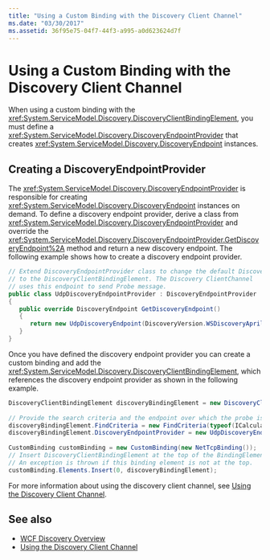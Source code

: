 ```yaml
---
title: "Using a Custom Binding with the Discovery Client Channel"
ms.date: "03/30/2017"
ms.assetid: 36f95e75-04f7-44f3-a995-a0d623624d7f
---
```

# Using a Custom Binding with the Discovery Client Channel
When using a custom binding with the <xref:System.ServiceModel.Discovery.DiscoveryClientBindingElement>, you must define a <xref:System.ServiceModel.Discovery.DiscoveryEndpointProvider> that creates <xref:System.ServiceModel.Discovery.DiscoveryEndpoint> instances.  
  
## Creating a DiscoveryEndpointProvider  
 The <xref:System.ServiceModel.Discovery.DiscoveryEndpointProvider> is responsible for creating <xref:System.ServiceModel.Discovery.DiscoveryEndpoint> instances on demand. To define a discovery endpoint provider, derive a class from <xref:System.ServiceModel.Discovery.DiscoveryEndpointProvider> and override the <xref:System.ServiceModel.Discovery.DiscoveryEndpointProvider.GetDiscoveryEndpoint%2A> method and return a new discovery endpoint. The following example shows how to create a discovery endpoint provider.  
  
```csharp
// Extend DiscoveryEndpointProvider class to change the default DiscoveryEndpoint  
// to the DiscoveryClientBindingElement. The Discovery ClientChannel   
// uses this endpoint to send Probe message.  
public class UdpDiscoveryEndpointProvider : DiscoveryEndpointProvider  
{  
   public override DiscoveryEndpoint GetDiscoveryEndpoint()  
   {  
      return new UdpDiscoveryEndpoint(DiscoveryVersion.WSDiscoveryApril2005);  
   }  
}  
```  
  
 Once you have defined the discovery endpoint provider you can create a custom binding and add the <xref:System.ServiceModel.Discovery.DiscoveryClientBindingElement>, which references the discovery endpoint provider as shown in the following example.  
  
```csharp
DiscoveryClientBindingElement discoveryBindingElement = new DiscoveryClientBindingElement();  
  
// Provide the search criteria and the endpoint over which the probe is sent.  
discoveryBindingElement.FindCriteria = new FindCriteria(typeof(ICalculatorService));  
discoveryBindingElement.DiscoveryEndpointProvider = new UdpDiscoveryEndpointProvider();  
  
CustomBinding customBinding = new CustomBinding(new NetTcpBinding());  
// Insert DiscoveryClientBindingElement at the top of the BindingElement stack.  
// An exception is thrown if this binding element is not at the top.  
customBinding.Elements.Insert(0, discoveryBindingElement);  
```  
  
 For more information about using the discovery client channel, see [Using the Discovery Client Channel](../../../../docs/framework/wcf/feature-details/using-the-discovery-client-channel.md). 
  
## See also

- [WCF Discovery Overview](../../../../docs/framework/wcf/feature-details/wcf-discovery-overview.md)
- [Using the Discovery Client Channel](../../../../docs/framework/wcf/feature-details/using-the-discovery-client-channel.md)
